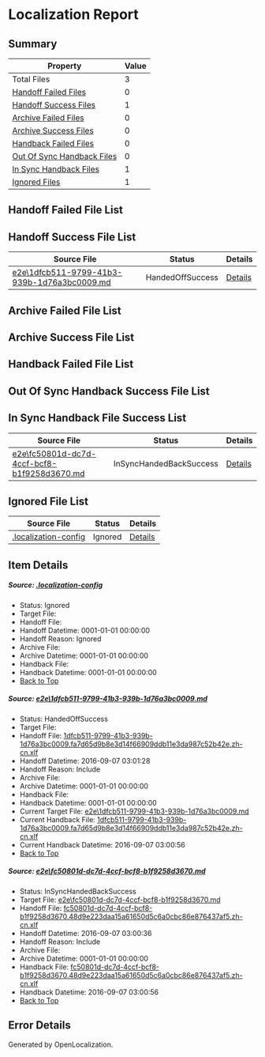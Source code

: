 # <a name='report-top'></a> Localization Report

## Summary
 Property | Value 
 -------- | ----- 
 Total Files | 3
[ Handoff Failed Files ](#handoff-failed-list)| 0
[ Handoff Success Files ](#handoff-success-list)| 1
[ Archive Failed Files ](#archive-failed-list)| 0
[ Archive Success Files ](#archive-success-list)| 0
[ Handback Failed Files ](#handback-failed-list)| 0
[ Out Of Sync Handback Files ](#outofsync-handback-success-list)| 0
[ In Sync Handback Files ](#insync-handback-success-list)| 1
[ Ignored Files ](#ignored-list)| 1

## <a name='handoff-failed-list'></a> Handoff Failed File List

## <a name='handoff-success-list'></a> Handoff Success File List
 Source File | Status | Details 
 ----------- | ------ | ------- 
 [e2e\1dfcb511-9799-41b3-939b-1d76a3bc0009.md](https://github.com/OpenLocalizationTestOrg/ol-test0/blob/bcf471e94146f6409417c6031177cec8e8882759/e2e/1dfcb511-9799-41b3-939b-1d76a3bc0009.md) | HandedOffSuccess | [Details](#18dd34ae05e0287e023b902567bcf0044e1fba681)

## <a name='archive-failed-list'></a> Archive Failed File List

## <a name='archive-success-list'></a> Archive Success File List

## <a name='handback-failed-list'></a> Handback Failed File List

## <a name='outofsync-handback-success-list'></a> Out Of Sync Handback Success File List

## <a name='insync-handback-success-list'></a> In Sync Handback File Success List
 Source File | Status | Details 
 ----------- | ------ | ------- 
 [e2e\fc50801d-dc7d-4ccf-bcf8-b1f9258d3670.md](https://github.com/OpenLocalizationTestOrg/ol-test0/blob/e759b8715a2075c5232f8cb942e2f11545077889/e2e/fc50801d-dc7d-4ccf-bcf8-b1f9258d3670.md) | InSyncHandedBackSuccess | [Details](#d5461c90a2fded5bd3b177f8da19f7bd93bd55ae2)

## <a name='ignored-list'></a> Ignored File List
 Source File | Status | Details 
 ----------- | ------ | ------- 
 [.localization-config](https://github.com/OpenLocalizationTestOrg/ol-test0/blob/bcf471e94146f6409417c6031177cec8e8882759/.localization-config) | Ignored | [Details](#3d4f252ac210baf56311d7e97dcc2db10974dbd20)

## Item Details
##### <a name='3d4f252ac210baf56311d7e97dcc2db10974dbd20'></a> Source: [.localization-config](https://github.com/OpenLocalizationTestOrg/ol-test0/blob/bcf471e94146f6409417c6031177cec8e8882759/.localization-config)
* Status: Ignored
* Target File: 
* Handoff File: 
* Handoff Datetime: 0001-01-01 00:00:00
* Handoff Reason: Ignored
* Archive File: 
* Archive Datetime: 0001-01-01 00:00:00
* Handback File: 
* Handback Datetime: 0001-01-01 00:00:00
* [Back to Top](#report-top)

##### <a name='18dd34ae05e0287e023b902567bcf0044e1fba681'></a> Source: [e2e\1dfcb511-9799-41b3-939b-1d76a3bc0009.md](https://github.com/OpenLocalizationTestOrg/ol-test0/blob/bcf471e94146f6409417c6031177cec8e8882759/e2e/1dfcb511-9799-41b3-939b-1d76a3bc0009.md)
* Status: HandedOffSuccess
* Target File: 
* Handoff File: [1dfcb511-9799-41b3-939b-1d76a3bc0009.fa7d65d9b8e3d14f66909ddb11e3da987c52b42e.zh-cn.xlf](https://github.com/OpenLocalizationTestOrg/ol-test0-handoff/blob/86fd84eff43eb121d5cf2dbe9ed1a8900bb10747/ol-handoff/OpenLocalizationTestOrg/ol-test0-zhcn/ci/ht/1dfcb511-9799-41b3-939b-1d76a3bc0009.fa7d65d9b8e3d14f66909ddb11e3da987c52b42e.zh-cn.xlf)
* Handoff Datetime: 2016-09-07 03:01:28
* Handoff Reason: Include
* Archive File: 
* Archive Datetime: 0001-01-01 00:00:00
* Handback File: 
* Handback Datetime: 0001-01-01 00:00:00
* Current Target File: [e2e\1dfcb511-9799-41b3-939b-1d76a3bc0009.md](https://github.com/OpenLocalizationTestOrg/ol-test0-zhcn/blob/e592c56d3d6b7d339c153c7cc3445aa840282233/e2e/1dfcb511-9799-41b3-939b-1d76a3bc0009.md)
* Current Handback File: [1dfcb511-9799-41b3-939b-1d76a3bc0009.fa7d65d9b8e3d14f66909ddb11e3da987c52b42e.zh-cn.xlf](https://github.com/OpenLocalizationTestOrg/ol-test0-handback/blob/f4fdcf868686d126c983deef5898650f7040d0fc/ol-handback/OpenLocalizationTestOrg/ol-test0-zhcn/ci/ht/1dfcb511-9799-41b3-939b-1d76a3bc0009.fa7d65d9b8e3d14f66909ddb11e3da987c52b42e.zh-cn.xlf)
* Current Handback Datetime: 2016-09-07 03:00:56
* [Back to Top](#report-top)

##### <a name='d5461c90a2fded5bd3b177f8da19f7bd93bd55ae2'></a> Source: [e2e\fc50801d-dc7d-4ccf-bcf8-b1f9258d3670.md](https://github.com/OpenLocalizationTestOrg/ol-test0/blob/e759b8715a2075c5232f8cb942e2f11545077889/e2e/fc50801d-dc7d-4ccf-bcf8-b1f9258d3670.md)
* Status: InSyncHandedBackSuccess
* Target File: [e2e\fc50801d-dc7d-4ccf-bcf8-b1f9258d3670.md](https://github.com/OpenLocalizationTestOrg/ol-test0-zhcn/blob/e592c56d3d6b7d339c153c7cc3445aa840282233/e2e/fc50801d-dc7d-4ccf-bcf8-b1f9258d3670.md)
* Handoff File: [fc50801d-dc7d-4ccf-bcf8-b1f9258d3670.48d9e223daa15a61650d5c6a0cbc86e876437af5.zh-cn.xlf](https://github.com/OpenLocalizationTestOrg/ol-test0-handoff/blob/623e5bab76549314e215929ed17afc233cfc7c10/ol-handoff/OpenLocalizationTestOrg/ol-test0-zhcn/ci/ht/fc50801d-dc7d-4ccf-bcf8-b1f9258d3670.48d9e223daa15a61650d5c6a0cbc86e876437af5.zh-cn.xlf)
* Handoff Datetime: 2016-09-07 03:00:36
* Handoff Reason: Include
* Archive File: 
* Archive Datetime: 0001-01-01 00:00:00
* Handback File: [fc50801d-dc7d-4ccf-bcf8-b1f9258d3670.48d9e223daa15a61650d5c6a0cbc86e876437af5.zh-cn.xlf](https://github.com/OpenLocalizationTestOrg/ol-test0-handback/blob/f4fdcf868686d126c983deef5898650f7040d0fc/ol-handback/OpenLocalizationTestOrg/ol-test0-zhcn/ci/ht/fc50801d-dc7d-4ccf-bcf8-b1f9258d3670.48d9e223daa15a61650d5c6a0cbc86e876437af5.zh-cn.xlf)
* Handback Datetime: 2016-09-07 03:00:56
* [Back to Top](#report-top)


## Error Details

Generated by OpenLocalization.
